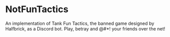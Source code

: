 # NotFunTactics
An implementation of Tank Fun Tactics, the banned game designed by Halfbrick, as a Discord bot. Play, betray and @#*! your friends over the net!
